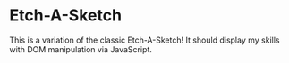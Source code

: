 # Etch-A-Sketch
This is a variation of the classic Etch-A-Sketch!
It should display my skills with DOM manipulation via JavaScript. 